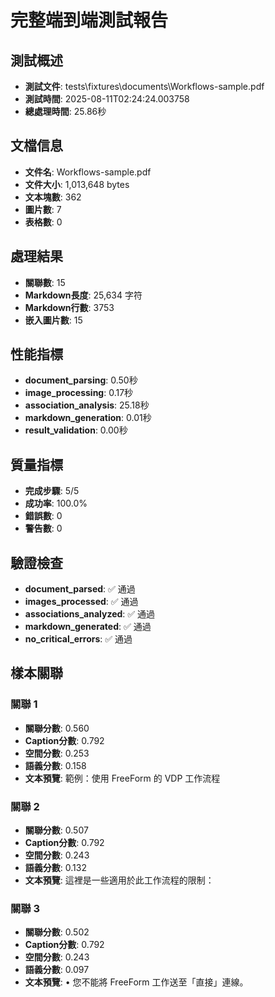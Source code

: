 # 完整端到端測試報告

## 測試概述
- **測試文件**: tests\fixtures\documents\Workflows-sample.pdf
- **測試時間**: 2025-08-11T02:24:24.003758
- **總處理時間**: 25.86秒

## 文檔信息
- **文件名**: Workflows-sample.pdf
- **文件大小**: 1,013,648 bytes
- **文本塊數**: 362
- **圖片數**: 7
- **表格數**: 0

## 處理結果
- **關聯數**: 15
- **Markdown長度**: 25,634 字符
- **Markdown行數**: 3753
- **嵌入圖片數**: 15

## 性能指標
- **document_parsing**: 0.50秒
- **image_processing**: 0.17秒
- **association_analysis**: 25.18秒
- **markdown_generation**: 0.01秒
- **result_validation**: 0.00秒

## 質量指標
- **完成步驟**: 5/5
- **成功率**: 100.0%
- **錯誤數**: 0
- **警告數**: 0

## 驗證檢查
- **document_parsed**: ✅ 通過
- **images_processed**: ✅ 通過
- **associations_analyzed**: ✅ 通過
- **markdown_generated**: ✅ 通過
- **no_critical_errors**: ✅ 通過

## 樣本關聯
### 關聯 1
- **關聯分數**: 0.560
- **Caption分數**: 0.792
- **空間分數**: 0.253
- **語義分數**: 0.158
- **文本預覽**: 範例：使用 FreeForm 的 VDP 工作流程

### 關聯 2
- **關聯分數**: 0.507
- **Caption分數**: 0.792
- **空間分數**: 0.243
- **語義分數**: 0.132
- **文本預覽**: 這裡是一些適用於此工作流程的限制：

### 關聯 3
- **關聯分數**: 0.502
- **Caption分數**: 0.792
- **空間分數**: 0.243
- **語義分數**: 0.097
- **文本預覽**: •
您不能將 FreeForm 工作送至「直接」連線。

